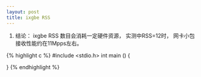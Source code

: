 ```yaml
---
layout: post
title: ixgbe RSS 
---
```



1. 结论： ixgbe RSS 数目会消耗一定硬件资源， 实测中RSS=12时， 网卡小包接收性能约在11Mpps左右。






{% highlight c %}
#include <stdio.h>
int main ()
{

}
{% endhighlight %} 
